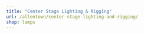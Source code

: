 ```yaml
---
title: "Center Stage Lighting & Rigging"
url: /allentown/center-stage-lighting-and-rigging/
shop: lamps
---
```


